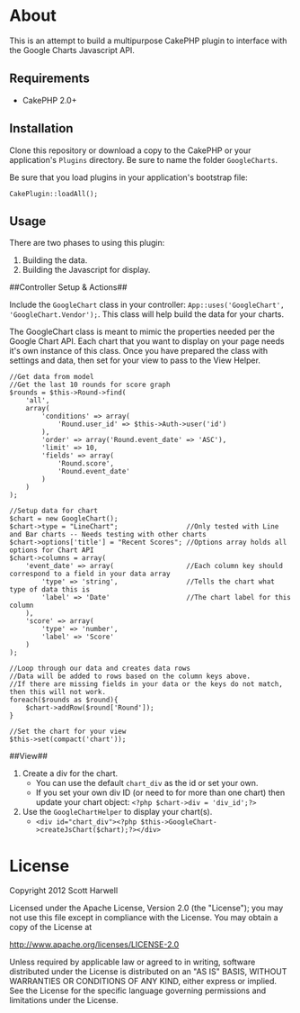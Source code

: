 About
=====

This is an attempt to build a multipurpose CakePHP plugin to interface with the Google Charts Javascript API.

Requirements
------------

* CakePHP 2.0+

Installation
------------

Clone this repository or download a copy to the CakePHP or your application's `Plugins` directory. Be sure to name the folder `GoogleCharts`.

Be sure that you load plugins in your application's bootstrap file:

    CakePlugin::loadAll();
    
Usage
-----

There are two phases to using this plugin:

1. Building the data.
2. Building the Javascript for display.

##Controller Setup & Actions##

Include the `GoogleChart` class in your controller: `App::uses('GoogleChart', 'GoogleChart.Vendor');`. This class will help build the data for your charts.

The GoogleChart class is meant to mimic the properties needed per the Google Chart API.  Each chart that you want to display on your page needs it's own instance of this class.  Once you have prepared the class with settings and data, then set for your view to pass to the View Helper.

	//Get data from model
	//Get the last 10 rounds for score graph
	$rounds = $this->Round->find(
		'all',
		array(
			'conditions' => array(
				'Round.user_id' => $this->Auth->user('id')
			),
			'order' => array('Round.event_date' => 'ASC'),
			'limit' => 10,
			'fields' => array(
				'Round.score',
				'Round.event_date'
			)
		)
	);

	//Setup data for chart
	$chart = new GoogleChart();
	$chart->type = "LineChart"; 				//Only tested with Line and Bar charts -- Needs testing with other charts
	$chart->options['title'] = "Recent Scores"; //Options array holds all options for Chart API
	$chart->columns = array(
		'event_date' => array( 					//Each column key should correspond to a field in your data array
			'type' => 'string',					//Tells the chart what type of data this is
			'label' => 'Date'					//The chart label for this column
		),
		'score' => array(
			'type' => 'number',
			'label' => 'Score'
		)
	);
	
	//Loop through our data and creates data rows
	//Data will be added to rows based on the column keys above.
	//If there are missing fields in your data or the keys do not match, then this will not work.
	foreach($rounds as $round){
		$chart->addRow($round['Round']);
	}
	
	//Set the chart for your view
	$this->set(compact('chart'));


##View##

1. Create a div for the chart.
	* You can use the default `chart_div` as the id or set your own.
	* If you set your own div ID (or need to for more than one chart) then update your chart object: `<?php $chart->div = 'div_id';?>`
2. Use the `GoogleChartHelper` to display your chart(s).
	* `<div id="chart_div"><?php $this->GoogleChart->createJsChart($chart);?></div>`

License
=======

Copyright 2012 Scott Harwell

Licensed under the Apache License, Version 2.0 (the "License");
you may not use this file except in compliance with the License.
You may obtain a copy of the License at

   http://www.apache.org/licenses/LICENSE-2.0

Unless required by applicable law or agreed to in writing, software
distributed under the License is distributed on an "AS IS" BASIS,
WITHOUT WARRANTIES OR CONDITIONS OF ANY KIND, either express or implied.
See the License for the specific language governing permissions and
limitations under the License.